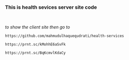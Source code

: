 ### This is health sevices server site code

<br/>

_to show the client site then go to_

```
https://github.com/mahmudulhaquequdrati/health-services

https://prnt.sc/kMohhE6aSvFk

https://prnt.sc/BqKcmvlKdaCy
```
